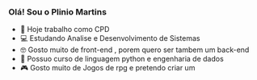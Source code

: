 ### Olá! Sou o Plinio Martins

- 🔧 Hoje trabalho como CPD
- 💻 Estudando Analise e Desenvolvimento de Sistemas
- 🤓 Gosto muito de front-end , porem quero ser tambem um back-end
- 📖 Possuo curso de linguagem python e engenharia de dados
- 🎮 Gosto muito de Jogos de rpg e pretendo criar um
